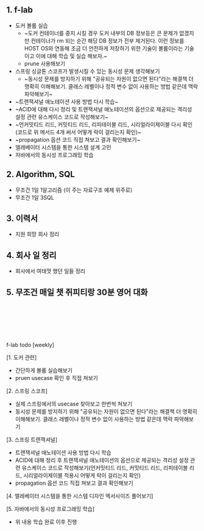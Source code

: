 
## 1. f-lab
  - 도커 볼륨 실습
    * ~도커 컨테이너를 중지 시킬 경우 도커 내부의 DB 정보등은 큰 문제가 없겠지만 컨테이너가 rm 되는 순간 해당 DB 정보가 전부 제거된다. 이런 정보를 HOST OS와 연동해 조금 더 안전하게 저장하기 위한 기술이 볼륨이라는 기술이고 이에 대해 학습 및 실습 해보자.~
    * prune 사용해보기
  - 스프링 싱글톤 스코프가 발생시킬 수 있는 동시성 문제 생각해보기
    * ~동시성 문제를 방지하기 위해 "공유되는 자원이 없으면 된다"라는 해결책 더 명확히 이해해보기. 클래스 레벨이나 정적 변수 없이 사용하는 방법 같은데 맥락 파악해보기~
  - ~트랜잭셔널 애노테이션 사용 방법 다시 학습~
  - ~ACID에 대해 다시 정리 및 트랜잭셔널 애노테이션의 옵션으로 제공되는 격리성 설정 관련 유스케이스 코드로 작성해보기~
  - ~언커밋티드 리드, 커밋티드 리드, 리피테이블 리드, 시리얼라이제이블 다시 확인 (코드로 위 메서드 4개 써서 어떻게 락이 걸리는지 확인)~
  - ~propagation 옵션 코드 직접 쳐보고 결과 확인해보기~
  - 엘레베이터 시스템을 통한 시스템 설계 고민
  - 자바에서의 동시성 프로그래밍 학습

## 2. Algorithm, SQL
  - 무조건 1일 1알고리즘 (이 주는 자료구조 예제 위주로)
  - 무조건 1일 3SQL

## 3. 이력서
  - 지원 희망 회사 정리

## 4. 회사 일 정리
  - 회사에서 여태껏 했던 일들 정리

## 5. 무조건 매일 챗 쥐피티랑 30분 영어 대화







<br><br><br><br><br>


f-lab todo [weekly]

[1. 도커 관련]
  - 간단하게 볼륨 실습해보기
  - pruen usecase 확인 후 직접 쳐보기

[2. 스프링 스코프]
  - 실제 스프링에서의 usecase 찾아보고 한번씩 쳐보기
  - 동시성 문제를 방지하기 위해 "공유되는 자원이 없으면 된다"라는 해결책 더 명확히 이해해보기. 클래스 레벨이나 정적 변수 없이 사용하는 방법 같은데 맥락 파악해보기

[3. 스프링 트랜잭셔널]
  - 트랜잭셔널 애노테이션 사용 방법 다시 학습
  - ACID에 대해 정리 후 트랜잭셔널 애노테이션의 옵션으로 제공되는 격리성 설정 관련 유스케이스 코드로 작성해보기(언커밋티드 리드, 커밋티드 리드, 리피테이블 리드, 시리얼라이제이블 적용시 어떻게 락이 걸리는지 확인)
  - propagation 옵션 코드 직접 쳐보고 결과 확인해보기

[4. 엘레베이터 시스템을 통한 시스템 디자인 엑서사이즈 풀어보기]

[5. 자바에서의 동시성 프로그래밍 학습]
  - 위 내용 학습 완료 이후 진행

